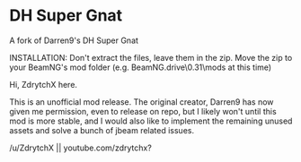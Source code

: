 # DH Super Gnat
 A fork of Darren9's DH Super Gnat

INSTALLATION: Don't extract the files, leave them in the zip. Move the zip to your BeamNG's mod folder (e.g. BeamNG.drive\0.31\mods at this time)

Hi, ZdrytchX here.

This is an unofficial mod release. The original creator, Darren9 has now given me permission, even to release on repo, but I likely won't until this mod is more stable, and I would also like to implement the remaining unused assets and solve a bunch of jbeam related issues.

/u/ZdrytchX || youtube.com/zdrytchx?
